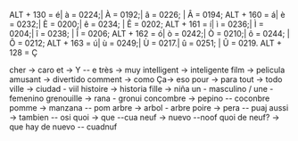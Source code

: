 ALT + 130 = é| à = 0224;| À = 0192;| â = 0226; | Â = 0194;
ALT + 160 = á| è = 0232;| È = 0200;| ê = 0234; | Ê = 0202;
ALT + 161 = í| ì = 0236;| Ì = 0204;| î = 0238; | Î = 0206;
ALT + 162 = ó| ò = 0242;| Ò = 0210;| ô = 0244; | Ô = 0212;
ALT + 163 = ú| ù = 0249;| Ù = 0217.| û = 0251; | Û = 0219.
ALT + 128 = Ç

cher -> caro
et -> Y -- e
très -> muy
intelligent -> inteligente
film -> pelicula
amusant -> divertido
comment -> como
Ça-> eso
pour -> para
tout -> todo
ville -> ciudad - viil
histoire -> historia
fille -> niña 
un - masculino / une -femenino
grenouille -> rana - gronui
concombre -> pepino -- coconbre
pomme -> manzana -- pom
arbre -> arbol - arbre
poire -> pera -- puaj
aussi -> tambien -- osi
quoi -> que --cua
neuf -> nuevo --noof
quoi de neuf? -> que hay de nuevo -- cuadnuf
